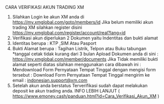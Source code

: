 CARA VERIFIKASI AKUN TRADING XM

1. Silahkan Login ke akun XM anda di https://my.xmglobal.com/goto/members/id
Jika belum memiliki akun trading XM silahkan register disini 
https://my.xmglobal.com/register/account/real?lang=id
2. Verifikasi akun diperlukan 2 Dokumen yaitu Indentitas dan bukti alamat 
1. Identitas berupa : KTP ,SIM Atau Pasport
2. Bukti Alamat berupa : Tagihan Listrik, Telpon atau Buku tabungan 
*tanggal cetak tidak kurang dari 3 bulan 
Apload Dokumen anda di sini : 
https://my.xmglobal.com/member/documents
Jika Tidak memiliki bukti alamat seperti diatas silahkan menggunakan cara dibawah ini : 
Mendownload Form Pernyataan Tempat Tinggal dengan mengisi form tersebut : 
Download Form Pernyataan Tempat Tinggal
mengirim ke email : indonesian.support@xm.com
3. Setelah akun anda berstatus Terverifikasi sudah dapat melakukan deposit ke akun trading anda.
INFO LEBIH LANJUT ( https://www.emoney.cash/panduan.html?id=Cara_Verifikasi_Akun_XM )

